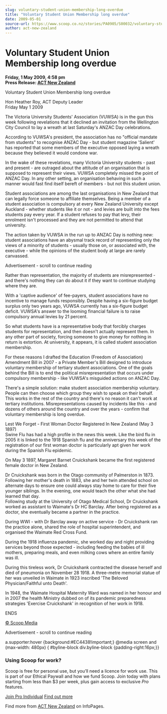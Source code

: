 ```yaml
---
slug: voluntary-student-union-membership-long-overdue
title: "Voluntary Student Union Membership long overdue"
date: 2009-05-01
source-url: https://www.scoop.co.nz/stories/PA0905/S00032/voluntary-student-union-membership-long-overdue.htm
author: act-new-zealand
---
```

Voluntary Student Union Membership long overdue
===============================================

**Friday, 1 May 2009, 4:58 pm**  
**Press Release: [ACT New Zealand](https://info.scoop.co.nz/ACT_New_Zealand)**

  
Voluntary Student Union Membership long overdue

Hon Heather Roy, ACT Deputy Leader  
Friday May 1 2009

  
The Victoria University Students' Association (VUWSA) is in the gun this week following revelations that it declined an invitation from the Wellington City Council to lay a wreath at last Saturday's ANZAC Day celebrations.

According to VUWSA's president, the association has no "official mandate from students" to recognise ANZAC Day - but student magazine 'Salient' has reported that some members of the executive opposed laying a wreath because they believed it would condone war.

In the wake of these revelations, many Victoria University students - past and present - are outraged about the attitude of an organisation that is supposed to represent their views. VUWSA completely missed the point of ANZAC Day. In any other setting, an organisation behaving in such a manner would fast find itself bereft of members - but not this student union.

Student associations are among the last organisations in New Zealand that can legally force someone to affiliate themselves. Being a member of a student association is compulsory at every New Zealand University except Auckland - whether students like it or not - and levies are built into the fees students pay every year. If a student refuses to pay that levy, their enrolment isn't processed and they are not permitted to attend that university.

The action taken by VUWSA in the run up to ANZAC Day is nothing new: student associations have an abysmal track record of representing only the views of a minority of students - usually those on, or associated with, the executive - while the opinions of the student body at large are rarely canvassed.

Advertisement - scroll to continue reading





Rather than representation, the majority of students are misrepresented - and there's nothing they can do about it if they want to continue studying where they are.

With a 'captive audience' of fee-payers, student associations have no incentive to manage funds responsibly. Despite having a six-figure budget surplus only two years ago, VUWSA currently has a six-figure budget deficit. VUWSA's answer to the looming financial failure is to raise compulsory annual levies by 21 percent.

So what students have is a representative body that forcibly charges students for representation, and then doesn't actually represent them. In any other part of society, forcing someone to give money for nothing in return is extortion. At university, it appears, it is called student association membership.

For these reasons I drafted the Education (Freedom of Association) Amendment Bill in 2007 - a Private Member's Bill designed to introduce voluntary membership of tertiary student associations. One of the goals behind the Bill is to end the political misrepresentation that occurs under compulsory membership - like VUWSA's misguided actions on ANZAC Day.

There's a simple solution: make student association membership voluntary. People can then choose which group they wish to speak on their behalf. This works in the rest of the country and there's no reason it can't work at tertiary institutions. Misrepresentations caused by incidents like this - and dozens of others around the country and over the years - confirm that voluntary membership is long overdue.

Lest We Forget - First Woman Doctor Registered In New Zealand (May 3 1897)  
Swine Flu has had a high profile in the news this week. Like the bird flu in 2005 it is linked to the 1918 Spanish flu and the anniversary this week of the registration of our first woman doctor is particularly apt given her work during the Spanish Flu epidemic.

On May 3 1897, Margaret Barnet Cruickshank became the first registered female doctor in New Zealand.

Dr Cruickshank was born in the Otago community of Palmerston in 1873. Following her mother's death in 1883, she and her twin attended school on alternate days to ensure one could always stay home to care for their five younger siblings. In the evening, one would teach the other what she had learned that day.  
Following study at the University of Otago Medical School, Dr Cruickshank worked as assistant to Waimate's Dr HC Barclay. After being registered as a doctor, she eventually became a partner in the practice.

During WWI - with Dr Barclay away on active service - Dr Cruickshank ran the practice alone, shared the role of hospital superintendent, and organised the Waimate Red Cross Fund.

During the 1918 influenza pandemic, she worked day and night providing services beyond those expected - including feeding the babies of ill mothers, preparing meals, and even milking cows where an entire family was ill.

During this tireless work, Dr Cruickshank contracted the disease herself and died of pneumonia on November 28 1918. A three-metre memorial statue of her was unveiled in Waimate in 1923 inscribed 'The Beloved Physician/Faithful unto Death'.

In 1948, the Waimate Hospital Maternity Ward was named in her honour and in 2007 the health Ministry dubbed on of its pandemic preparedness strategies 'Exercise Cruickshank' in recognition of her work in 1918.

ENDS

[© Scoop Media](http://www.scoop.co.nz/about/terms.html)  

Advertisement - scroll to continue reading



a.supporter:hover {background:#EC4438!important;} @media screen and (max-width: 480px) { #byline-block div.byline-block {padding-right:16px;}}

### Using Scoop for work?

Scoop is free for personal use, but you’ll need a licence for work use. This is part of our Ethical Paywall and how we fund Scoop. Join today with plans starting from less than $3 per week, plus gain access to exclusive _Pro_ features.  
  
[Join Pro Individual](https://pro.scoop.co.nz/Individual/?from=ProIn24) [Find out more](https://pro.scoop.co.nz/using-scoop-for-work/?from=ProIn24)

Find more from [ACT New Zealand](https://info.scoop.co.nz/ACT_New_Zealand) on InfoPages.